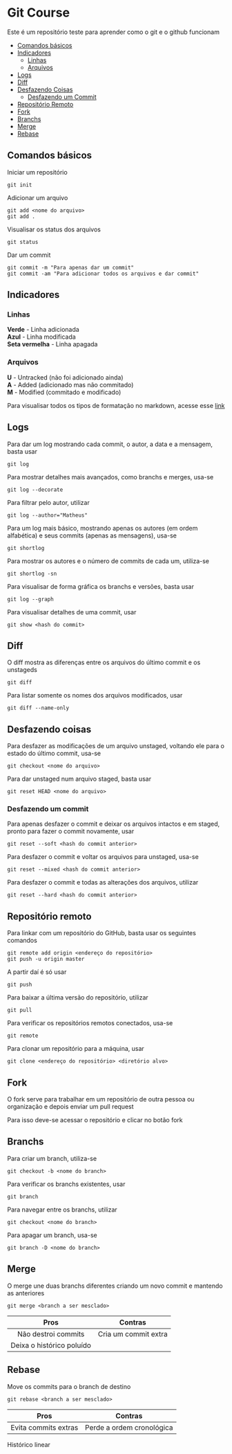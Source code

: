 # Git Course

Este é um repositório teste para aprender como o git e o github funcionam

* [Comandos básicos](#comandos-básicos)
* [Indicadores](#indicadores)
  - [Linhas](#linhas)
  - [Arquivos](#arquivos)
* [Logs](#logs)
* [Diff](#diff)
* [Desfazendo Coisas](#desfazendo-coisas)
  - [Desfazendo um Commit](#desfazendo-um-commit)
* [Repositório Remoto](#repositório-remoto)
* [Fork](#fork)
* [Branchs](#branchs)
* [Merge](#merge)
* [Rebase](#rebase)

## Comandos básicos

Iniciar um repositório
```
git init
```

Adicionar um arquivo
```
git add <nome do arquivo>
git add .
```

Visualisar os status dos arquivos
```
git status
```

Dar um commit 
```
git commit -m "Para apenas dar um commit"
git commit -am "Para adicionar todos os arquivos e dar commit"
```

## Indicadores

### Linhas

**Verde**         - Linha adicionada  
**Azul**          - Linha modificada  
**Seta vermelha** - Linha apagada  

### Arquivos

**U** - Untracked (não foi adicionado ainda)  
**A** - Added (adicionado mas não commitado)  
**M** - Modified (commitado e modificado)  

Para visualisar todos os tipos de formatação no markdown, acesse esse [link](https://help.github.com/en/github/writing-on-github/basic-writing-and-formatting-syntax)

## Logs

Para dar um log mostrando cada commit, o autor, a data e a mensagem, basta usar
```
git log
```

Para mostrar detalhes mais avançados, como branchs e merges, usa-se
```
git log --decorate
```

Para filtrar pelo autor, utilizar
```
git log --author="Matheus"
```

Para um log mais básico, mostrando apenas os autores (em ordem alfabética) e seus commits (apenas as mensagens), usa-se
```
git shortlog
```

Para mostrar os autores e o número de commits de cada um, utiliza-se
```
git shortlog -sn
```

Para visualisar de forma gráfica os branchs e versões, basta usar
```
git log --graph
```

Para visualisar detalhes de uma commit, usar
```
git show <hash do commit>
```

## Diff

O diff mostra as diferenças entre os arquivos do último commit e os unstageds
```
git diff
```

Para listar somente os nomes dos arquivos modificados, usar
```
git diff --name-only
```

## Desfazendo coisas

Para desfazer as modificações de um arquivo unstaged, voltando ele para o estado do último commit, usa-se
```
git checkout <nome do arquivo>
```

Para dar unstaged num arquivo staged, basta usar
```
git reset HEAD <nome do arquivo>
```

### Desfazendo um commit

Para apenas desfazer o commit e deixar os arquivos intactos e em staged, pronto para fazer o commit novamente, usar
```
git reset --soft <hash do commit anterior>
```

Para desfazer o commit e voltar os arquivos para unstaged, usa-se
```
git reset --mixed <hash do commit anterior>
```

Para desfazer o commit e todas as alterações dos arquivos, utilizar
```
git reset --hard <hash do commit anterior>
```

## Repositório remoto

Para linkar com um repositório do GitHub, basta usar os seguintes comandos
```
git remote add origin <endereço do repositório>
git push -u origin master
```

A partir daí é só usar
```
git push
```

Para baixar a última versão do repositório, utilizar
```
git pull
```

Para verificar os repositórios remotos conectados, usa-se
```
git remote
```

Para clonar um repositório para a máquina, usar
```
git clone <endereço do repositório> <diretório alvo>
```

## Fork

O fork serve para trabalhar em um repositório de outra pessoa ou organização e depois enviar um pull request

Para isso deve-se acessar o repositório e clicar no botão fork

## Branchs

Para criar um branch, utiliza-se
```
git checkout -b <nome do branch>
```

Para verificar os branchs existentes, usar
```
git branch
```

Para navegar entre os branchs, utilizar
```
git checkout <nome do branch>
```

Para apagar um branch, usa-se
```
git branch -D <nome do branch>
```

## Merge

O merge une duas branchs diferentes criando um novo commit e mantendo as anteriores

```
git merge <branch a ser mesclado>
```

Pros   | Contras
:----: | :-----:
Não destroi commits | Cria um commit extra  
 | Deixa o histórico poluído

## Rebase

Move os commits para o branch de destino

```
git rebase <branch a ser mesclado>
```

Pros   | Contras
:----: | :-----:
Evita commits extras | Perde a ordem cronológica
Histórico linear 
